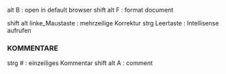 alt B : open in default browser
shift alt F : format document

shift alt linke_Maustaste : mehrzeilige Korrektur
strg Leertaste : Intellisense aufrufen

### KOMMENTARE ###
strg # : einzeiliges Kommentar
shift alt A : comment